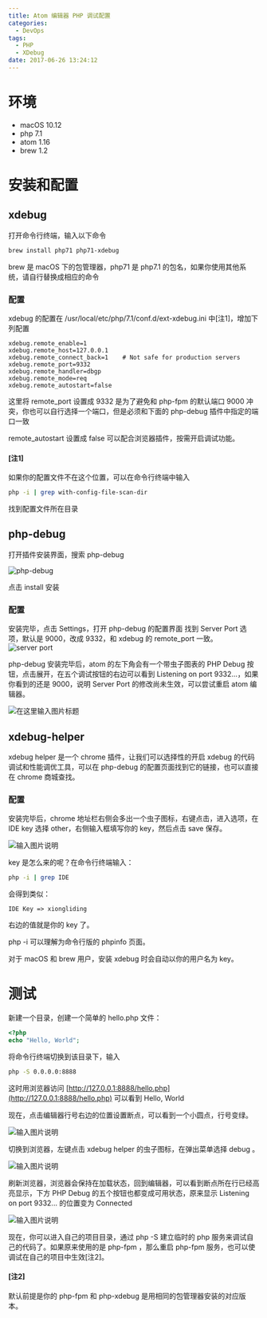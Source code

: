 ```yaml
---
title: Atom 编辑器 PHP 调试配置
categories:
  - DevOps
tags:
  - PHP
  - XDebug
date: 2017-06-26 13:24:12
---
```


# 环境

* macOS 10.12
* php 7.1
* atom 1.16
* brew 1.2 

# 安装和配置

## xdebug

打开命令行终端，输入以下命令

```bash
brew install php71 php71-xdebug
```
brew 是 macOS 下的包管理器，php71 是 php7.1 的包名，如果你使用其他系统，请自行替换成相应的命令

### 配置

xdebug 的配置在 /usr/local/etc/php/7.1/conf.d/ext-xdebug.ini 中[注1]，增加下列配置

```
xdebug.remote_enable=1
xdebug.remote_host=127.0.0.1
xdebug.remote_connect_back=1    # Not safe for production servers
xdebug.remote_port=9332
xdebug.remote_handler=dbgp
xdebug.remote_mode=req
xdebug.remote_autostart=false
```

这里将 remote_port 设置成 9332 是为了避免和 php-fpm 的默认端口 9000 冲突，你也可以自行选择一个端口，但是必须和下面的 php-debug 插件中指定的端口一致

remote_autostart 设置成 false 可以配合浏览器插件，按需开启调试功能。

#### [注1]
如果你的配置文件不在这个位置，可以在命令行终端中输入

```bash
php -i | grep with-config-file-scan-dir
```

找到配置文件所在目录

## php-debug

打开插件安装界面，搜索 php-debug

![php-debug](https://ws1.sinaimg.cn/large/006tNc79gy1fgyjnyo9lej30lt09swfo.jpg "php-debug")

点击 install 安装

### 配置
安装完毕，点击 Settings，打开 php-debug 的配置界面
找到 Server Port 选项，默认是 9000，改成 9332，和 xdebug 的 remote_port 一致。
![server port](https://ws2.sinaimg.cn/large/006tNc79gy1fgyjqmwc0qj30gp07fjrl.jpg "server port")

php-debug 安装完毕后，atom 的左下角会有一个带虫子图表的 PHP Debug 按钮，点击展开，在五个调试按钮的右边可以看到 Listening on port 9332...，如果你看到的还是 9000，说明 Server Port 的修改尚未生效，可以尝试重启 atom 编辑器。

![](https://ws4.sinaimg.cn/large/006tNc79gy1fgyjryascuj30nw07u0t2.jpg "在这里输入图片标题")

## xdebug-helper

xdebug helper 是一个 chrome 插件，让我们可以选择性的开启 xdebug 的代码调试和性能调优工具，可以在 php-debug 的配置页面找到它的链接，也可以直接在 chrome 商城查找。

### 配置

安装完毕后，chrome 地址栏右侧会多出一个虫子图标，右键点击，进入选项，在 IDE key 选择 other，右侧输入框填写你的 key，然后点击 save 保存。

![输入图片说明](https://ws2.sinaimg.cn/large/006tNc79gy1fgyjvls8u4j30f6038gls.jpg "在这里输入图片标题")

key 是怎么来的呢？在命令行终端输入：

```bash
php -i | grep IDE
```

会得到类似：

```
IDE Key => xiongliding
```

右边的值就是你的 key 了。

php -i 可以理解为命令行版的 phpinfo 页面。

对于 macOS 和 brew 用户，安装 xdebug 时会自动以你的用户名为 key。

# 测试

新建一个目录，创建一个简单的 hello.php 文件：

```php
<?php
echo "Hello, World";
````

将命令行终端切换到该目录下，输入

```bash
php -S 0.0.0.0:8888
```

这时用浏览器访问 [http://127.0.0.1:8888/hello.php](http://127.0.0.1:8888/hello.php) 可以看到 Hello, World

现在，点击编辑器行号右边的位置设置断点，可以看到一个小圆点，行号变绿。

![输入图片说明](https://ws2.sinaimg.cn/large/006tNc79gy1fgyjzs918nj307e02vdft.jpg "在这里输入图片标题")

切换到浏览器，左键点击 xdebug helper 的虫子图标，在弹出菜单选择 debug 。

![输入图片说明](https://ws3.sinaimg.cn/large/006tNc79gy1fgyjxqnmxjj303k04z74a.jpg "在这里输入图片标题")

刷新浏览器，浏览器会保持在加载状态，回到编辑器，可以看到断点所在行已经高亮显示，下方 PHP Debug 的五个按钮也都变成可用状态，原来显示 Listening on port 9332... 的位置变为 Connected

![输入图片说明](https://ws2.sinaimg.cn/large/006tNc79gy1fgyk7fdab3j30ku0bedgo.jpg "在这里输入图片标题")

现在，你可以进入自己的项目目录，通过 php -S 建立临时的 php 服务来调试自己的代码了。如果原来使用的是 php-fpm ，那么重启 php-fpm 服务，也可以使调试在自己的项目中生效[注2]。

#### [注2]

默认前提是你的 php-fpm 和 php-xdebug 是用相同的包管理器安装的对应版本。
